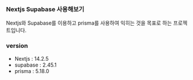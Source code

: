 ### Nextjs Supabase 사용해보기

Nextjs와 Supabase를 이용하고 prisma를 사용하여 익히는 것을 목표로 하는 프로젝트입니다.

### version

-   Nextjs : 14.2.5
-   supabase : 2.45.1
-   prisma : 5.18.0
